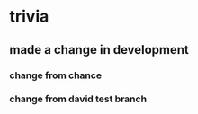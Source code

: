 # trivia

## made a change in development
### change from chance
### change from david test branch

